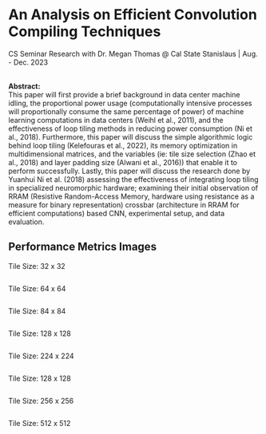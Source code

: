 <h1>An Analysis on Efficient Convolution Compiling Techniques</h1>
CS Seminar Research with Dr. Megan Thomas @ Cal State Stanislaus | Aug. - Dec. 2023<br><br>

**Abstract:**<br>
This paper will first provide a brief background in data center machine idling, the proportional power usage (computationally intensive processes will proportionally consume the same percentage of power) of machine learning computations in data centers (Weihl et al., 2011), and the effectiveness of loop tiling methods in reducing power consumption (Ni et al., 2018). Furthermore, this paper will discuss the simple algorithmic logic behind loop tiling (Kelefouras et al., 2022), its memory optimization in multidimensional matrices, and the variables (ie: tile size selection (Zhao et al., 2018) and layer padding size (Alwani et al., 2016)) that enable it to perform successfully. Lastly, this paper will discuss the research done by Yuanhui Ni et al. (2018) assessing the effectiveness of integrating loop tiling in specialized neuromorphic hardware; examining their initial observation of RRAM (Resistive Random-Access Memory, hardware using resistance as a measure for binary representation) crossbar (architecture in RRAM for efficient computations) based CNN, experimental setup, and data evaluation.<br>


<h2>Performance Metrics Images</h2>

Tile Size: 32 x 32

<img src='https://github.com/yammei/CNN_TILING/blob/main/testdata/tileSize32/graph32.png' alt=''>

Tile Size: 64 x 64

<img src='https://github.com/yammei/CNN_TILING/blob/main/testdata/tileSize64/graph64.png' alt=''>

Tile Size: 84 x 84

<img src='https://github.com/yammei/CNN_TILING/blob/main/testdata/tileSize84/graph84.png' alt=''>

Tile Size: 128 x 128

<img src='https://github.com/yammei/CNN_TILING/blob/main/testdata/tileSize128/graph128.png' alt=''>

Tile Size: 224 x 224

<img src='https://github.com/yammei/CNN_TILING/blob/main/testdata/tileSize224/graph224.png' alt=''>

Tile Size: 128 x 128

<img src='https://github.com/yammei/CNN_TILING/blob/main/testdata/tileSize128/graph128.png' alt=''>

Tile Size: 256 x 256

<img src='https://github.com/yammei/CNN_TILING/blob/main/testdata/tileSize256/graph256.png' alt=''>

Tile Size: 512 x 512

<img src='https://github.com/yammei/CNN_TILING/blob/main/testdata/tileSize512/graph512.png' alt=''>
